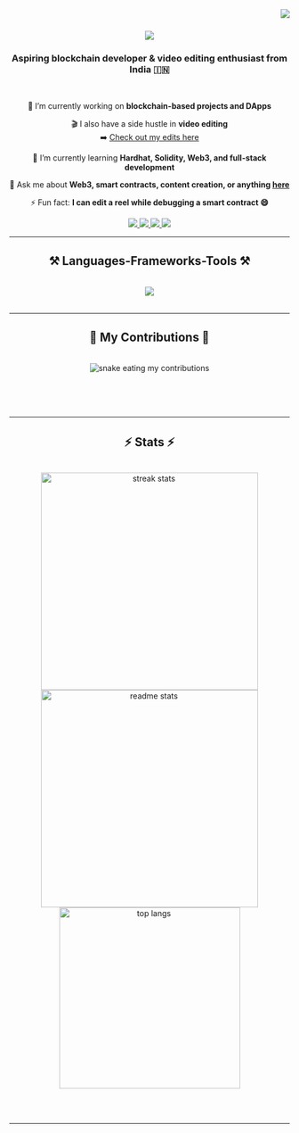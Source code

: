 <img align="right" src="https://visitor-badge.laobi.icu/badge?page_id=aayusehgal.aayusehgal" />

<h1 align="center">
    <img src="https://readme-typing-svg.herokuapp.com/?font=Righteous&size=35&center=true&vCenter=true&width=500&height=70&duration=4000&lines=Hi+There!+👋;+I'm+Aayu+Sehgal!" />
</h1>

<h3 align="center">Aspiring blockchain developer & video editing enthusiast from India 🇮🇳</h3>

<br/>

<div align="center">
 
 🔭 I’m currently working on **blockchain-based projects and DApps**
 
 🎬 I also have a side hustle in **video editing**  
 ➡️ [Check out my edits here](https://sehgalaayu.wixsite.com/aayuedits)

🌱 I’m currently learning **Hardhat, Solidity, Web3, and full-stack development**

💬 Ask me about **Web3, smart contracts, content creation, or anything [here](https://github.com/sehgalaayu/sehgalaayu/issues)**

⚡ Fun fact: **I can edit a reel while debugging a smart contract 😄**

 </div>
 
<div align="center"> 
  <a href="mailto:sehgalaayu@gmail.com">
    <img src="https://img.shields.io/badge/Gmail-333333?style=for-the-badge&logo=gmail&logoColor=red" />
  </a>
  <a href="https://www.linkedin.com/in/sehgalaayu/" target="_blank">
    <img src="https://img.shields.io/badge/LinkedIn-0077B5?style=for-the-badge&logo=linkedin&logoColor=white" target="_blank" />
  </a>
  <a href="https://x.com/sehgalaayu1" target="_blank">
    <img src="https://img.shields.io/badge/Twitter/X-000000?style=for-the-badge&logo=twitter&logoColor=white" />
  </a>
  <a href="https://sehgalaayu.wixsite.com/aayuedits" target="_blank">
     <img src="https://img.shields.io/badge/Video%20Editing%20Portfolio-FF5722?style=for-the-badge&logo=adobe-premiere-pro&logoColor=white" target="_blank" />
  </a>
</div>

 <hr/>
 
<h2 align="center">⚒️ Languages-Frameworks-Tools ⚒️</h2>
<br/>
<div align="center">
    <img src="https://skillicons.dev/icons?i=react,nextjs,html,css,tailwind,figma,github,vscode,git,js,ts,nodejs,express,mongodb,solidity,hardhat,python,c" />
</div>

<br/>
<hr/>

<div align="center">
  <h2>🐍 My Contributions 🐍</h2>
  <br>
  <img alt="snake eating my contributions" src="https://raw.githubusercontent.com/aayusehgal/aayusehgal/output/github-contribution-grid-snake.svg" />
  
  <br/><br/><br/>
</div>

<hr/>

<h2 align="center">⚡ Stats ⚡</h2>
<br>
<div align=center>
  <img width=390 src="https://github-readme-streak-stats-salesp07.vercel.app/?user=aayusehgal&count_private=true&theme=react&border_radius=10" alt="streak stats"/>
  <img width=390 src="https://github-readme-stats-salesp07.vercel.app/api?username=aayusehgal&count_private=true&show_icons=true&theme=react&rank_icon=github&border_radius=10" alt="readme stats" />
  <br/>
  <img width=325 align="center" src="https://github-readme-stats-salesp07.vercel.app/api/top-langs/?username=aayusehgal&hide=HTML&langs_count=8&layout=compact&theme=react&border_radius=10" alt="top langs" />
</div>

<br/><br/>
<hr/>
